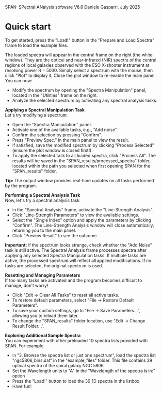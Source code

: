 SPAN: SPectral ANalysis software V6.6
Daniele Gasparri, July 2025


# Quick start #

To get started, press the "Load!" button in the "Prepare and Load Spectra" frame to load the example files.

The loaded spectra will appear in the central frame on the right (the white window). They are the optical and near-infrared (NIR) spectra of the central regions of local galaxies observed with the ESO X-shooter instrument at resolving power R = 5000. Simply select a spectrum with the mouse, then click "Plot" to display it. Close the plot window to re-enable the main panel.
You can now:

- Modify the spectrum by opening the "Spectra Manipulation" panel, located in the "Utilities" frame on the right.
- Analyze the selected spectrum by activating any spectral analysis tasks.


**Applying a Spectral Manipulation Task**  
Let's try modifying a spectrum:

- Open the "Spectra Manipulation" panel.
- Activate one of the available tasks, e.g., "Add noise".
- Confirm the selection by pressing "Confirm".
- Press "Preview Spec." in the main panel to view the result.
- If satisfied, save the modified spectrum by clicking "Process Selected" (ensure the plot window is closed first!).
- To apply the selected task to all loaded spectra, click "Process All". 
The results will be saved in the "SPAN_results/processed_spectra" folder, located within the path you selected when first opening SPAN for the "SPAN_results" folder.

**Tip:** The output window provides real-time updates on all tasks performed by the program.


**Performing a Spectral Analysis Task**   
Now, let's try a spectral analysis task:

- In the "Spectral Analysis" frame, activate the "Line-Strength Analysis".
- Click "Line-Strength Parameters" to view the available settings.
- Select the "Single Index" option and apply the parameters by clicking "Confirm". The Line-Strength Analysis window will close automatically, returning you to the main panel.
- Click "Preview Result" to see the outcome.

**Important:**
If the spectrum looks strange, check whether the "Add Noise" task is still active.
The Spectral Analysis frame processes spectra after applying any selected Spectra Manipulation tasks.
If multiple tasks are active, the processed spectrum will reflect all applied modifications.
If no tasks are selected, the original spectrum is used.


**Resetting and Managing Parameters**  
If too many tasks are activated and the program becomes difficult to manage, don't worry!

- Click "Edit → Clear All Tasks" to reset all active tasks.
- To restore default parameters, select "File → Restore Default Parameters".
- To save your custom settings, go to "File → Save Parameters...", allowing you to reload them later.
- To change the "SPAN_results" folder location, use "Edit → Change Result Folder...".


**Exploring Additional Sample Spectra**  
You can experiment with other preloaded 1D spectra lists provided with SPAN.
For example:

- In "3. Browse the spectra list or just one spectrum", load the spectra list "ngc5806_bins.dat" in the "example_files" folder. This file contains 39 optical spectra of the spiral galaxy NGC 5806.
- Set the Wavelength units to "A" in the "Wavelength of the spectra is in:" option
- Press the "Load!" button to load the 39 1D spectra in the listbox. 
- Have fun!
